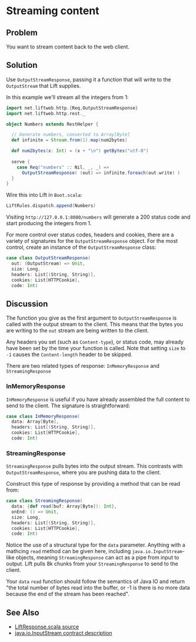 Streaming content
=================

Problem
-------

You want to stream content back to the web client.

Solution
--------

Use `OutputStreamResponse`, passing it a function that will write to the `OutputStream` that Lift supplies. 

In this example we'll stream all the integers from 1:

```scala
import net.liftweb.http.{Req,OutputStreamResponse}
import net.liftweb.http.rest._

object Numbers extends RestHelper {

  // Generate numbers, converted to Array[Byte]
  def infinite = Stream.from(1).map(num2bytes)

  def num2bytes(x: Int) = (x + "\n") getBytes("utf-8")
  
  serve {
    case Req("numbers" :: Nil, _, _) => 
   	  OutputStreamResponse( (out) => infinite.foreach(out.write) ) 
  }
}
```

Wire this into Lift in `Boot.scala`:

```scala
LiftRules.dispatch.append(Numbers)
```

Visiting `http://127.0.0.1:8080/numbers` will generate a 200 status code and start producing the integers from 1.

For more control over status codes, headers and cookies, there are a variety of signatures for the `OutputStreamResponse` object.  For the most control, create an instance of the `OutputStreamResponse` class:

```scala
case class OutputStreamResponse(
  out: (OutputStream) => Unit,  
  size: Long, 
  headers: List[(String, String)], 
  cookies: List[HTTPCookie], 
  code: Int) 
```

Discussion
----------

The function you give as the first argument to `OutputStreamResponse` is called with the output stream to the client. This means that the bytes you are writing to the `out` stream are being written to the client. 

Any headers you set (such as `Content-type`), or status code, may already have been set by the time your function is called.  Note that setting `size` to `-1` causes the `Content-length` header to be skipped.

There are two related types of response: `InMemoryResponse` and `StreamingResponse`

### InMemoryResponse

`InMemoryResponse` is useful if you have already assembled the full content to send to the client. The signature is straightforward:

```scala
case class InMemoryResponse(
  data: Array[Byte], 
  headers: List[(String, String)], 
  cookies: List[HTTPCookie], 
  code: Int)
```


### StreamingResponse

`StreamingResponse` pulls bytes into the output stream.  This contrasts with `OutputStreamResponse`, where you are pushing data to the client.

Construct this type of response by providing a method that can be read from:

```scala
case class StreamingResponse(
  data: {def read(buf: Array[Byte]): Int}, 
  onEnd: () => Unit, 
  size: Long, 
  headers: List[(String, String)], 
  cookies: List[HTTPCookie], 
  code: Int)
```

Notice the use of a structural type for the `data` parameter.  Anything with a mathcing `read` method can be given here, including `java.io.InputStream`-like objects, meaning  `StreamingResponse` can act as a pipe from input to output. Lift pulls 8k chunks from your `StreamingResponse` to send to the client. 

Your `data` `read` function should follow the semantics of Java IO and return "the total number of bytes read into the buffer, or -1 is there is no more data because the end of the stream has been reached".

See Also
--------

* [LiftResponse.scala source](https://github.com/lift/framework/blob/master/web/webkit/src/main/scala/net/liftweb/http/LiftResponse.scala)
* [java.io.InputStream contract description](http://docs.oracle.com/javase/6/docs/api/java/io/InputStream.html#read%28byte[]%29)



